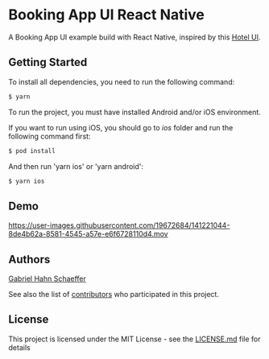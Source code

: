 # Booking App UI React Native

A Booking App UI example build with React Native, inspired by this [Hotel UI](https://dribbble.com/shots/14838258-Hotel-Booking-App-Rebound).

## Getting Started

To install all dependencies, you need to run the following command:

```sh
$ yarn
```

To run the project, you must have installed Android and/or iOS environment.

If you want to run using iOS, you should go to *ios* folder and run the following command first:

```sh
$ pod install
```

And then run 'yarn ios' or 'yarn android':

```sh
$ yarn ios
```

## Demo

https://user-images.githubusercontent.com/19672684/141221044-8de4b62a-8581-4545-a57e-e6f6728110d4.mov

## Authors

[Gabriel Hahn Schaeffer](https://github.com/gabriel-hahn/)

See also the list of [contributors](https://github.com/gabriel-hahn/booking-app-ui-react-native/contributors) who participated in this project.

## License

This project is licensed under the MIT License - see the [LICENSE.md](LICENSE) file for details
